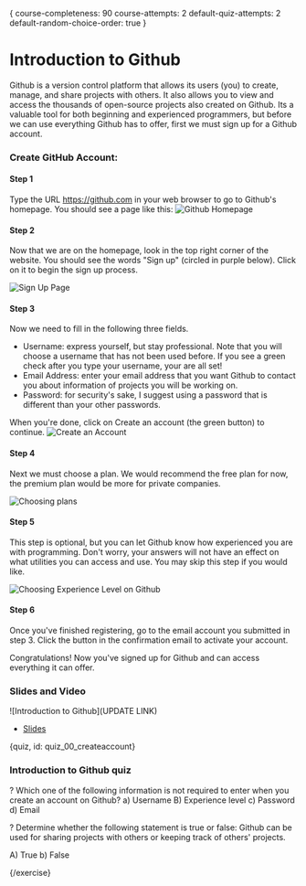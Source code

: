 {
course-completeness: 90
course-attempts: 2
default-quiz-attempts: 2
default-random-choice-order: true
}

# Introduction to Github 

Github is a version control platform that allows its users (you) to create, manage, and share projects with others.  It also allows you to view and access the thousands of open-source projects also created on Github.  Its a valuable tool for both beginning and experienced programmers, but before we can use everything Github has to offer, first we must sign up for a Github account.

### Create GitHub Account:

#### Step 1
Type the URL <https://github.com> in your web browser to go to Github's homepage. You should see a page like this:
![Github Homepage](images/00_createaccount/00_github_createaccount_01.png)

#### Step 2 
Now that we are on the homepage, look in the top right corner of the website.  You should see the words "Sign up" (circled in purple below).  Click on it to begin the sign up process.

![Sign Up Page](images/00_createaccount/00_github_createaccount_02.png)

#### Step 3
Now we need to fill in the following three fields. 

* Username:  express yourself, but stay professional. Note that you will choose a username that has not been used before. If you see a green check after you type your username, your are all set!
* Email Address:  enter your email address that you want Github to contact you about information of projects you will be working on.  
* Password:  for security's sake, I suggest using a password that is different than your other passwords. 

When you're done, click on Create an account (the green button) to continue.
![Create an Account](images/00_createaccount/00_github_createaccount_03.png)

#### Step 4
Next we must choose a plan.  We would recommend the free plan for now, the premium plan would be more for private companies.

![Choosing plans](images/00_createaccount/00_github_createaccount_04.png)

#### Step 5
This step is optional, but you can let Github know how experienced you are with programming.  Don't worry, your answers will not have an effect on what utilities you can access and use.  You may skip this step if you would like.

![Choosing Experience Level on Github](images/00_createaccount/00_github_createaccount_05.png)

#### Step 6
Once you've finished registering, go to the email account you submitted in step 3.  Click the button in the confirmation email to activate your account.

Congratulations! Now you've signed up for Github and can access everything it can offer.  


### Slides and Video

![Introduction to Github](UPDATE LINK)

* [Slides](https://docs.google.com/presentation/d/1XVrshAlDKWuUnithhIMRot7cOL0gJUYH_5bprhwxh_E/edit?usp=sharing)


{quiz, id: quiz_00_createaccount}

### Introduction to Github quiz

? Which one of the following information is not required to enter when you create an account on Github?
a) Username
B) Experience level
c) Password
d) Email

? Determine whether the following statement is true or false: Github can be used for sharing projects with others or keeping track of others' projects.

A) True
b) False

{/exercise}
